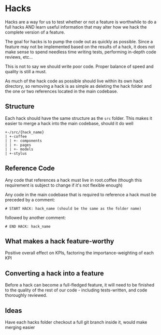Hacks
===========

Hacks are a way for us to test whether or not a feature is worthwhile
to do a full hacks AND learn useful information that may alter
how we hack the complete version of a feature.

The goal for hacks is to pump the code out as quickly as possible. Since
a feature may not be implemented based on the results of a hack, it
does not make sense to spend needless time writing tests, performing in-depth
code reviews, etc...

This is not to say we should write poor code. Proper balance of speed and
quality is still a must.

As much of the hack code as possible should live within its own hack
directory, so removing a hack is as simple as deleting the hack
folder and the one or two references located in the main codebase.

## Structure

Each hack should have the same structure as the `src` folder. This
makes it easier to merge a hack into the main codebase, should it do well

```
+-/src/{hack_name}
| +-coffee
| | +- components
| | +- pages
| | +- models
| +-stylus
```

## Reference Code

Any code that references a hack must live in root.coffee (though this
requirement is subject to change if it's not flexible enough)

Any code in the main codebase that is required to reference a hack must
be preceded by a comment:
```
# START HACK: hack_name (should be the same as the folder name)
```

followed by another comment:

```
# END HACK: hack_name
```

## What makes a hack feature-worthy

Positive overall effect on KPIs, factoring the importance-weighting of each
KPI

## Converting a hack into a feature

Before a hack can become a full-fledged feature, it will need to be
finished to the quality of the rest of our code - including tests-written, and
code thoroughly reviewed.


## Ideas

Have each hacks folder checkout a full git branch inside it, would make
merging easier
